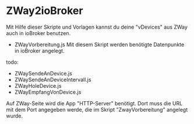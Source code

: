 # ZWay2ioBroker
Mit Hilfe dieser Skripte und Vorlagen kannst du deine "vDevices" aus ZWay auch in ioBroker benutzen.

- ZWayVorbereitung.js
Mit diesem Skript werden benötigte Datenpunkte in ioBroker angelegt.
  
todo:
- ZWaySendeAnDevice.js
- ZWaySendeAnDeviceIntervall.js
- ZWayHoleDevice.js
- ZWayEmpfangVonDevice.js

Auf ZWay-Seite wird die App "HTTP-Server" benötigt. Dort muss die URL mit dem Port angegeben werde, die im Skript "ZwayVorbereitung" angelegt wurde.
